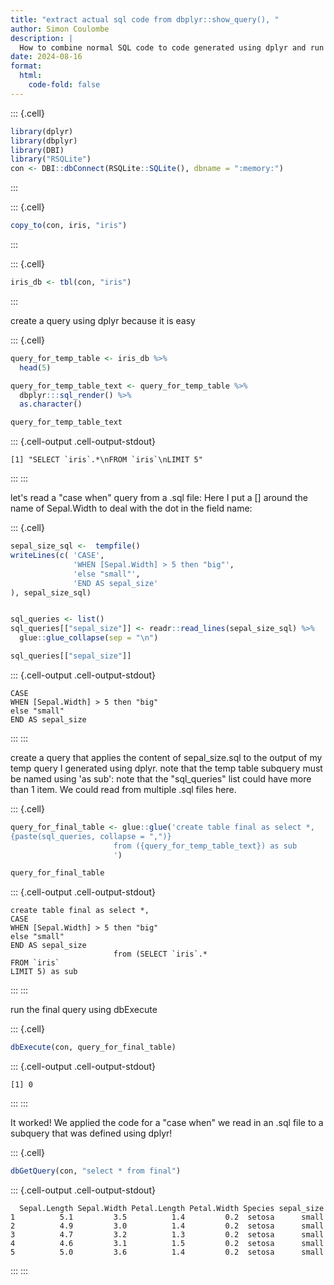 ```yaml
---
title: "extract actual sql code from dbplyr::show_query(), "
author: Simon Coulombe
description: |
  How to combine normal SQL code to code generated using dplyr and run everything using dbExecute  
date: 2024-08-16
format:
  html:
    code-fold: false
---
```



::: {.cell}

```{.r .cell-code}
library(dplyr)
library(dbplyr)
library(DBI)
library("RSQLite")
con <- DBI::dbConnect(RSQLite::SQLite(), dbname = ":memory:")
```
:::

::: {.cell}

```{.r .cell-code}
copy_to(con, iris, "iris")
```
:::

::: {.cell}

```{.r .cell-code}
iris_db <- tbl(con, "iris")
```
:::


create a query using dplyr because it is easy


::: {.cell}

```{.r .cell-code}
query_for_temp_table <- iris_db %>% 
  head(5) 

query_for_temp_table_text <- query_for_temp_table %>%
  dbplyr:::sql_render() %>%
  as.character()

query_for_temp_table_text
```

::: {.cell-output .cell-output-stdout}

```
[1] "SELECT `iris`.*\nFROM `iris`\nLIMIT 5"
```


:::
:::



let's read a "case when" query from a .sql file:  Here I put a [] around the name of Sepal.Width to deal with the dot in the field name:


::: {.cell}

```{.r .cell-code}
sepal_size_sql <-  tempfile()
writeLines(c( 'CASE',
              'WHEN [Sepal.Width] > 5 then "big"',
              'else "small"',
              'END AS sepal_size'
), sepal_size_sql)


sql_queries <- list()
sql_queries[["sepal_size"]] <- readr::read_lines(sepal_size_sql) %>%
  glue::glue_collapse(sep = "\n")

sql_queries[["sepal_size"]]
```

::: {.cell-output .cell-output-stdout}

```
CASE
WHEN [Sepal.Width] > 5 then "big"
else "small"
END AS sepal_size
```


:::
:::



create a query that applies the content of sepal_size.sql to  the output of my temp query I generated using dplyr.
note that the temp table subquery must be named using 'as sub':
note that the "sql_queries" list  could have more than 1 item.  We could read from multiple .sql files here.


::: {.cell}

```{.r .cell-code}
query_for_final_table <- glue::glue('create table final as select *,  
{paste(sql_queries, collapse = ",")}
                       from ({query_for_temp_table_text}) as sub
                       ')

query_for_final_table 
```

::: {.cell-output .cell-output-stdout}

```
create table final as select *,  
CASE
WHEN [Sepal.Width] > 5 then "big"
else "small"
END AS sepal_size
                       from (SELECT `iris`.*
FROM `iris`
LIMIT 5) as sub
```


:::
:::



run the final query using dbExecute

::: {.cell}

```{.r .cell-code}
dbExecute(con, query_for_final_table)
```

::: {.cell-output .cell-output-stdout}

```
[1] 0
```


:::
:::


It worked!
We applied the code for a "case when" we read in an .sql file to a subquery that was defined using dplyr!

::: {.cell}

```{.r .cell-code}
dbGetQuery(con, "select * from final")
```

::: {.cell-output .cell-output-stdout}

```
  Sepal.Length Sepal.Width Petal.Length Petal.Width Species sepal_size
1          5.1         3.5          1.4         0.2  setosa      small
2          4.9         3.0          1.4         0.2  setosa      small
3          4.7         3.2          1.3         0.2  setosa      small
4          4.6         3.1          1.5         0.2  setosa      small
5          5.0         3.6          1.4         0.2  setosa      small
```


:::
:::
